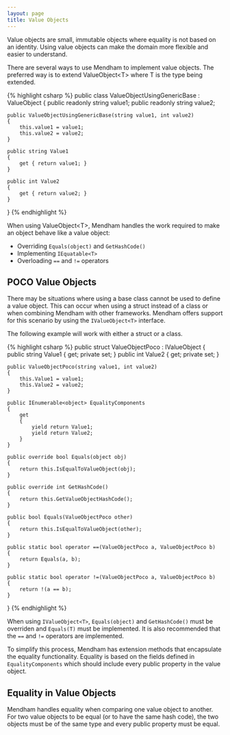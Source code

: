 ```yaml
---
layout: page
title: Value Objects
---
```

Value objects are small, immutable objects where equality is not based on an identity. Using value objects can make the domain more flexible and easier to understand.

There are several ways to use Mendham to implement value objects. The preferred  way is to extend ValueObject\<T> where T is the type being extended.

{% highlight csharp %}
public class ValueObjectUsingGenericBase : ValueObject<ValueObjectUsingGenericBase> 
{
    public readonly string value1;
    public readonly string value2;
    
    public ValueObjectUsingGenericBase(string value1, int value2)
    {
        this.value1 = value1;
        this.value2 = value2;
    }

    public string Value1 
    {
    	get { return value1; }
    }

    public int Value2 
    {
    	get { return value2; }
    }
}
{% endhighlight %}

When using ValueObject\<T>, Mendham handles the work required to make an object behave like a value object:

- Overriding `Equals(object)` and  `GetHashCode()`
- Implementing `IEquatable<T>`
- Overloading `==` and `!=` operators


<h2>POCO Value Objects</h2>

There may be situations where using a base class cannot be used to define a value object. This can occur when using a struct instead of a class or when combining Mendham with other frameworks. Mendham offers support for this scenario by using the `IValueObject<T>` interface.

The following example will work with either a struct or a class.

{% highlight csharp %}
public struct ValueObjectPoco : IValueObject<ValueObjectPoco>
{
    public string Value1 { get; private set; }
    public int Value2 { get; private set; }

    public ValueObjectPoco(string value1, int value2)
    {
        this.Value1 = value1;
        this.Value2 = value2;
    }

    public IEnumerable<object> EqualityComponents
    {
        get
        {
            yield return Value1;
            yield return Value2;
        }
    }

    public override bool Equals(object obj)
    {
        return this.IsEqualToValueObject(obj);
    }

    public override int GetHashCode()
    {
        return this.GetValueObjectHashCode();
    }

    public bool Equals(ValueObjectPoco other)
    {
        return this.IsEqualToValueObject(other);
    }

    public static bool operator ==(ValueObjectPoco a, ValueObjectPoco b)
    {
        return Equals(a, b);
    }

    public static bool operator !=(ValueObjectPoco a, ValueObjectPoco b)
    {
        return !(a == b);
    }
}
{% endhighlight %}

When using `IValueObject<T>`, `Equals(object)` and  `GetHashCode()` must be overriden and `Equals(T)` must be implemented. It is also recommended that the `==` and `!=` operators are implemented. 

To simplify this process, Mendham has extension methods that encapsulate the equality functionality. Equality is based on the fields defined in `EqualityComponents` which should include every public property in the value object.

<h2>Equality in Value Objects</h2>

Mendham handles equality when comparing one value object to another. For two value objects to be equal (or to have the same hash code), the two objects must be of the same type and every public property must be equal.